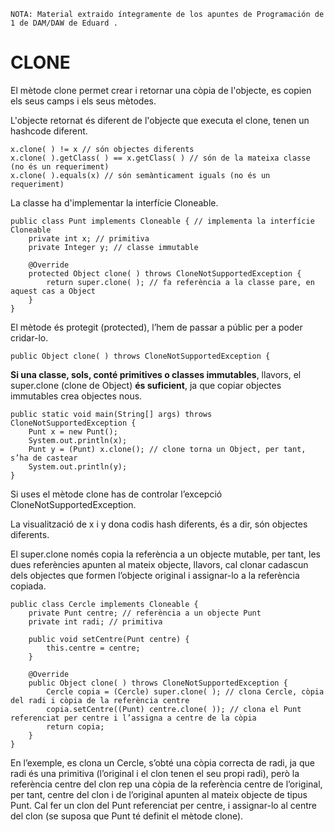     NOTA: Material extraido íntegramente de los apuntes de Programación de 1 de DAM/DAW de Eduard . 

# CLONE

El mètode clone permet crear i retornar una còpia de l'objecte, es copien els seus camps i els seus mètodes.

L'objecte retornat és diferent de l'objecte que executa el clone, tenen un hashcode diferent. 

    x.clone( ) != x // són objectes diferents 
    x.clone( ).getClass( ) == x.getClass( ) // són de la mateixa classe (no és un requeriment)
    x.clone( ).equals(x) // són semànticament iguals (no és un requeriment)

La classe ha d'implementar la interfície Cloneable. 

    public class Punt implements Cloneable { // implementa la interfície Cloneable 
        private int x; // primitiva 
        private Integer y; // classe immutable 
    
        @Override 
        protected Object clone( ) throws CloneNotSupportedException { 
            return super.clone( ); // fa referència a la classe pare, en aquest cas a Object 
        } 
    }

El mètode és protegit (protected), l’hem de passar a públic per a poder cridar-lo. 

    public Object clone( ) throws CloneNotSupportedException {
    
__Si una classe, sols, conté primitives o classes immutables__, llavors, el super.clone (clone de Object) __és 
suficient__, ja que copiar objectes immutables crea objectes nous. 

    public static void main(String[] args) throws CloneNotSupportedException { 
        Punt x = new Punt(); 
        System.out.println(x); 
        Punt y = (Punt) x.clone(); // clone torna un Object, per tant, s’ha de castear 
        System.out.println(y); 
    }

Si uses el mètode clone has de controlar l’excepció CloneNotSupportedException. 

La visualització de x i y dona codis hash diferents, és a dir, són objectes diferents.

El super.clone només copia la referència a un objecte mutable, per tant, les dues referències apunten al mateix objecte, llavors, cal clonar cadascun dels objectes que formen l’objecte original i assignar-lo a la referència copiada. 

    public class Cercle implements Cloneable { 
        private Punt centre; // referència a un objecte Punt 
        private int radi; // primitiva 

        public void setCentre(Punt centre) { 
            this.centre = centre; 
        } 

        @Override 
        public Object clone( ) throws CloneNotSupportedException { 
            Cercle copia = (Cercle) super.clone( ); // clona Cercle, còpia del radi i còpia de la referència centre
            copia.setCentre((Punt) centre.clone( )); // clona el Punt referenciat per centre i l’assigna a centre de la còpia 
            return copia; 
        } 
    }

En l’exemple, es clona un Cercle, s’obté una còpia correcta de radi, ja que radi és una primitiva (l’original i el clon tenen el seu propi radi), però la referència centre del clon rep una còpia de la referència centre de l’original, per tant, centre del clon i de l’original apunten al mateix objecte de tipus Punt. Cal fer un clon del Punt referenciat per centre, i assignar-lo al centre del clon (se suposa que Punt té definit el mètode clone).
